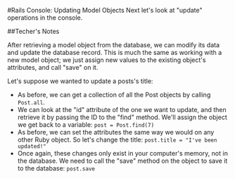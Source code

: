 #Rails Console: Updating Model Objects
Next let's look at "update" operations in the console.

##Techer's Notes

After retrieving a model object from the database, we can modify its data and update the database record. This is much the same as working with a new model object; we just assign new values to the existing object's attributes, and call "save" on it.

Let's suppose we wanted to update a posts's title:

   * As before, we can get a collection of all the Post objects by calling `Post.all`.
   * We can look at the "id" attribute of the one we want to update, and then retrieve it by passing the ID to the "find" method. We'll assign the object we get back to a variable: `post = Post.find(7)`
   * As before, we can set the attributes the same way we would on any other Ruby object. So let's change the title: `post.title = "I've been updated!"`
   * Once again, these changes only exist in your computer's memory, not in the database. We need to call the "save" method on the object to save it to the database: `post.save`
